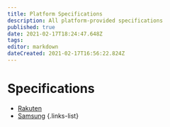 ```yaml
---
title: Platform Specifications
description: All platform-provided specifications
published: true
date: 2021-02-17T18:24:47.648Z
tags: 
editor: markdown
dateCreated: 2021-02-17T16:56:22.824Z
---
```


# Specifications

- [Rakuten](/rakutentv_feed_integration.pdf)
- [Samsung](/tv_plus_channel_data_specification_v1.07_190829.pdf)
{.links-list}